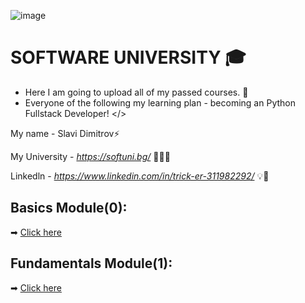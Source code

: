 ![image](https://user-images.githubusercontent.com/68993494/185683680-bcfefe65-88fb-4192-b0b2-ff9130c39487.png)
 # SOFTWARE UNIVERSITY 🎓

* Here I am going to upload all of my passed courses. 📘
* Everyone of the following my learning plan - becoming an Python Fullstack Developer! </>

My name - Slavi Dimitrov⚡

My University - *https://softuni.bg/* 🧑🏻‍🎓

Linkedln - *https://www.linkedin.com/in/trick-er-311982292/* 💡🧠

## Basics Module(0):
➡ [Click here](https://github.com/sldimitrov/Projects/tree/main/BouncingBall)

## Fundamentals Module(1):
➡ [Click here](https://github.com/sldimitrov/Projects/tree/main/BouncingBall)
